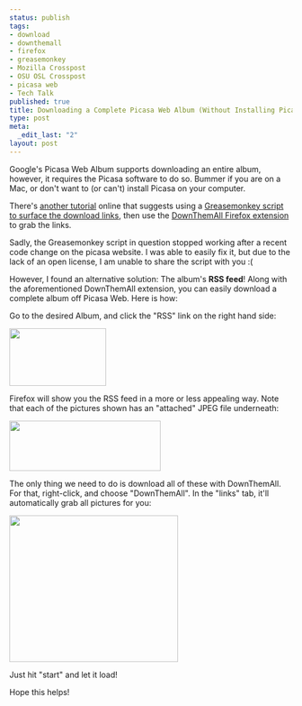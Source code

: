 ```yaml
--- 
status: publish
tags: 
- download
- downthemall
- firefox
- greasemonkey
- Mozilla Crosspost
- OSU OSL Crosspost
- picasa web
- Tech Talk
published: true
title: Downloading a Complete Picasa Web Album (Without Installing Picasa)
type: post
meta: 
  _edit_last: "2"
layout: post
---
```

Google's Picasa Web Album supports downloading an entire album, however, it requires the Picasa software to do so. Bummer if you are on a Mac, or don't want to (or can't) install Picasa on your computer.

There's <a href="http://googlesystem.blogspot.com/2007/12/download-picasa-web-albums-without.html">another tutorial</a> online that suggests using a <a href="http://userscripts.org/scripts/show/15418">Greasemonkey script to surface the download links</a>, then use the <a href="https://addons.mozilla.org/en-US/firefox/addon/201">DownThemAll Firefox extension</a> to grab the links.

Sadly, the Greasemonkey script in question stopped working after a recent code change on the picasa website. I was able to easily fix it, but due to the lack of an open license, I am unable to share the script with you :(

However, I found an alternative solution: The album's <strong>RSS feed</strong>! Along with the aforementioned DownThemAll extension, you can easily download a complete album off Picasa Web. Here is how:

Go to the desired Album, and click the "RSS" link on the right hand side:

<img src="http://fredericiana.com/wp-content/uploads/2008/09/picasaweb-rss.jpg" alt="" title="Picasa Web RSS Link" width="172" height="102" class="alignnone size-full wp-image-1562" />

Firefox will show you the RSS feed in a more or less appealing way. Note that each of the pictures shown has an "attached" JPEG file underneath:

<img src="http://fredericiana.com/wp-content/uploads/2008/09/picasaweb-rss-attached-jpeg.jpg" alt="" title="Picasa Web: Attached JPEG file in RSS feed" width="269" height="89" class="alignnone size-full wp-image-1563" />

The only thing we need to do is download all of these with DownThemAll. For that, right-click, and choose "DownThemAll". In the "links" tab, it'll automatically grab all pictures for you:

<a href="http://fredericiana.com/wp-content/uploads/2008/09/picasaweb-downthemall.jpg"><img src="http://fredericiana.com/wp-content/uploads/2008/09/picasaweb-downthemall-300x260.jpg" alt="" title="Picasa Web: DownThemAll!" width="300" height="260" class="alignnone size-medium wp-image-1564" /></a>

Just hit "start" and let it load!

Hope this helps!
